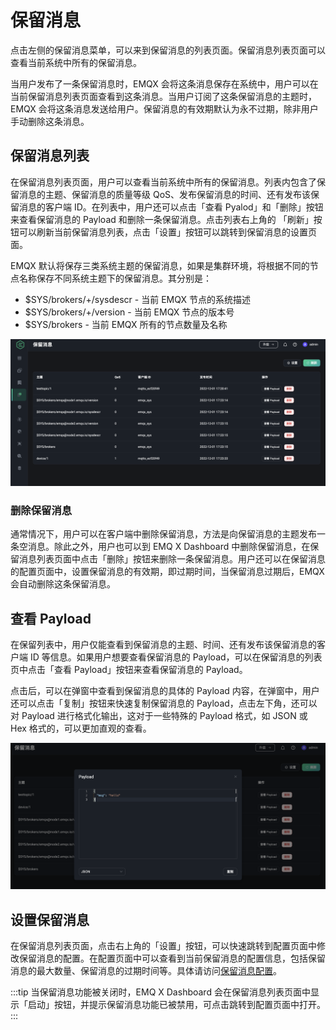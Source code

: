 # 保留消息

点击左侧的保留消息菜单，可以来到保留消息的列表页面。保留消息列表页面可以查看当前系统中所有的保留消息。

当用户发布了一条保留消息时，EMQX 会将这条消息保存在系统中，用户可以在当前保留消息列表页面查看到这条消息。当用户订阅了这条保留消息的主题时，EMQX 会将这条消息发送给用户。保留消息的有效期默认为永不过期，除非用户手动删除这条消息。

## 保留消息列表

在保留消息列表页面，用户可以查看当前系统中所有的保留消息。列表内包含了保留消息的主题、保留消息的质量等级 QoS、发布保留消息的时间、还有发布该保留消息的客户端 ID。在列表中，用户还可以点击「查看 Pyalod」和「删除」按钮来查看保留消息的 Payload 和删除一条保留消息。点击列表右上角的 「刷新」按钮可以刷新当前保留消息列表，点击「设置」按钮可以跳转到保留消息的设置页面。

EMQX 默认将保存三类系统主题的保留消息，如果是集群环境，将根据不同的节点名称保存不同系统主题下的保留消息。其分别是：

- $SYS/brokers/+/sysdescr - 当前 EMQX 节点的系统描述
- $SYS/brokers/+/version - 当前 EMQX 节点的版本号
- $SYS/brokers - 当前 EMQX 所有的节点数量及名称

![image](./assets/retained-messages.png)

### 删除保留消息

通常情况下，用户可以在客户端中删除保留消息，方法是向保留消息的主题发布一条空消息。除此之外，用户也可以到 EMQ X Dashboard 中删除保留消息，在保留消息列表页面中点击「删除」按钮来删除一条保留消息。用户还可以在保留消息的配置页面中，设置保留消息的有效期，即过期时间，当保留消息过期后，EMQX 会自动删除这条保留消息。

## 查看 Payload

在保留列表中，用户仅能查看到保留消息的主题、时间、还有发布该保留消息的客户端 ID 等信息。如果用户想要查看保留消息的 Payload，可以在保留消息的列表页中点击「查看 Payload」按钮来查看保留消息的 Payload。

点击后，可以在弹窗中查看到保留消息的具体的 Payload 内容，在弹窗中，用户还可以点击「复制」按钮来快速复制保留消息的 Payload，点击左下角，还可以对 Payload 进行格式化输出，这对于一些特殊的 Payload 格式，如 JSON 或 Hex 格式的，可以更加直观的查看。

![image](./assets/retained-message-payload.png)

## 设置保留消息

在保留消息列表页面，点击右上角的「设置」按钮，可以快速跳转到配置页面中修改保留消息的配置。在配置页面中可以查看到当前保留消息的配置信息，包括保留消息的最大数量、保留消息的过期时间等。具体请访问[保留消息配置](./configuration.md#保留消息)。

:::tip
当保留消息功能被关闭时，EMQ X Dashboard 会在保留消息列表页面中显示「启动」按钮，并提示保留消息功能已被禁用，可点击跳转到配置页面中打开。
:::
